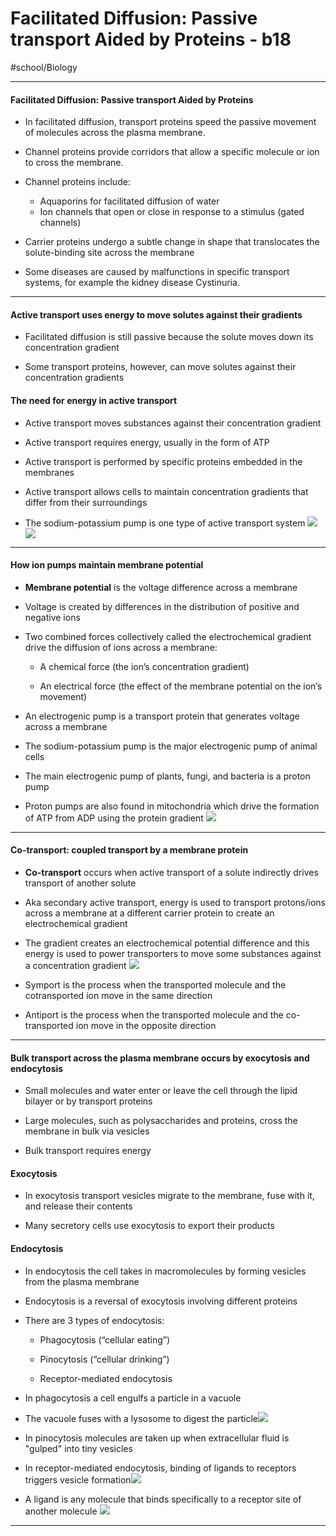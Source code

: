 # Facilitated Diffusion: Passive transport Aided by Proteins - b18
#school/Biology
- - - -
#### Facilitated Diffusion: Passive transport Aided by Proteins
* In facilitated diffusion, transport proteins speed the passive movement of molecules across the plasma membrane.

* Channel proteins provide corridors that allow a specific molecule or ion to cross the membrane.

* Channel proteins include:
	* Aquaporins for facilitated diffusion of water
	* Ion channels that open or close in response to a stimulus (gated channels)

* Carrier proteins undergo a subtle change in shape that translocates the solute-binding site across the membrane

* Some diseases are caused by malfunctions in specific transport systems, for example the kidney disease Cystinuria.
- - - -
#### Active transport uses energy to move solutes against their gradients
* Facilitated diffusion is still passive because the solute moves down its concentration gradient

* Some transport proteins, however, can move solutes against their concentration gradients

 
#### The need for energy in active transport
* Active transport moves substances against their concentration gradient

* Active transport requires energy, usually in the form of ATP

* Active transport is performed by specific proteins embedded in the membranes

* Active transport allows cells to maintain concentration gradients that differ from their surroundings

* The sodium-potassium pump is one type of active transport system
 ![](Facilitated%20Diffusion%20Passive%20transport%20Aided%20by%20Proteins%20-%20b18/ceuc4a9VZzZ0nD3cbWCKdo9MN6CE1FoWDCTRRt6c1Z109LMaJ8yKW1LyWiLnXKHkSCxu4vBBSslVfCesgDd_h9wU0xFxGjcjO4zh7-2qavflQDoR6Rw-8RXc7hdEQKoCo2A6Vj7g.png)
![](Facilitated%20Diffusion%20Passive%20transport%20Aided%20by%20Proteins%20-%20b18/Bhbn1lyQw1DWcClV29Auiu1Jgxum0Lfmtm4mutdcJ0TZq6zdw8xApfjVffHST3aTIktBZ3ypZSaJju3dh4LkndJGqRg0EiWMdLI9rxCTL5s7qwbuS7BPtqkeEq3KaQAqwoqgNib5.png)
- - - -
#### How ion pumps maintain membrane potential
* **Membrane potential** is the voltage difference across a membrane

* Voltage is created by differences in the distribution of positive and negative ions

* Two combined forces collectively called the electrochemical gradient drive the diffusion of ions across a membrane:

	* A chemical force (the ion’s concentration gradient)

	* An electrical force (the effect of the membrane potential on the ion’s movement)

* An electrogenic pump is a transport protein that generates voltage across a membrane

* The sodium-potassium pump is the major electrogenic pump of animal cells

* The main electrogenic pump of plants, fungi, and bacteria is a proton pump

* Proton pumps are also found in mitochondria which drive the formation of ATP from ADP using the protein gradient
![](Facilitated%20Diffusion%20Passive%20transport%20Aided%20by%20Proteins%20-%20b18/qbFhxQ9gHPn1Ro2fzrx-RDW8S1iL9m94CINEnQ6voUofCGlTTcAVmLM5eTxdKrI3-SaGcVgj4ikKDSdDzpcY1NaPIsNdYKcpyQWlZTR0ueY-L7lK166crl3gRPbej77MY4_l66da.png)
- - - -
#### Co-transport: coupled transport by a membrane protein
* **Co-transport** occurs when active transport of a solute indirectly drives transport of another solute

* Aka secondary active transport, energy is used to transport protons/ions across a membrane at a different carrier protein to create an electrochemical gradient

* The gradient creates an electrochemical potential difference and this energy is used to power transporters to move some substances against a concentration gradient
![](Facilitated%20Diffusion%20Passive%20transport%20Aided%20by%20Proteins%20-%20b18/2ZpvEncHtm3sdiCHJr-YanWHtAOx-gLGZpT5bdfDd6m6ovAMZSDRLLiLvLACI6pEDNvCyqz5fDy-Vyo4g6K63C2JSyVWK9-mXOhPy2lrKTNUpqGZusu8NhuIAWAGsx7B_WNbdNK1.png)
* Symport is the process when the transported molecule and the cotransported ion move in the same direction

* Antiport is the process when the transported molecule and the co-transported ion move in the opposite direction
- - - -
#### Bulk transport across the plasma membrane occurs by exocytosis and endocytosis
* Small molecules and water enter or leave the cell through the lipid bilayer or by transport proteins

* Large molecules, such as polysaccharides and proteins, cross the membrane in bulk via vesicles

* Bulk transport requires energy

 
#### Exocytosis
* In exocytosis transport vesicles migrate to the membrane, fuse with it, and release their contents

* Many secretory cells use exocytosis to export their products

 
#### Endocytosis
* In endocytosis the cell takes in macromolecules by forming vesicles from the plasma membrane

* Endocytosis is a reversal of exocytosis involving different proteins

* There are 3 types of endocytosis:

	* Phagocytosis (“cellular eating”)

	* Pinocytosis (“cellular drinking”)

	* Receptor-mediated endocytosis

* In phagocytosis a cell engulfs a particle in a vacuole

* The vacuole fuses with a lysosome to digest the particle![](Facilitated%20Diffusion%20Passive%20transport%20Aided%20by%20Proteins%20-%20b18/cE7LNz33mfYJ0aihYtP0Bo-SxDsPqNZ3apoLEUgjVi-KHa0Cbw51OZPo9NI7ER8qn3BCl-qhlZyN-dRjFwBQpAI4y4Oov2zxA-L8kjQic8UtdAV2pO3FtQOuUF47O9omPahI7UuL.png)
* In pinocytosis molecules are taken up when extracellular fluid is "gulped" into tiny vesicles

* In receptor-mediated endocytosis, binding of ligands to receptors triggers vesicle formation![](Facilitated%20Diffusion%20Passive%20transport%20Aided%20by%20Proteins%20-%20b18/PIYwwwk_RLhrDr0X1rOlBUk2PSj90tq5T_NGfCENefXM4Uwlkk4YoqaqQAuqnE7Y2oZD-NIxg9STH6Bp16mD4ck6aue67lJjFbsBY_ytwJ4_ltqksIU2Zd3Of558sUiHo8dNkXpg.png)
* A ligand is any molecule that binds specifically to a receptor site of another molecule
![](Facilitated%20Diffusion%20Passive%20transport%20Aided%20by%20Proteins%20-%20b18/bhi77Ll5c-Kjxp0kKBlx3tDbNTA5jVqHnT9e401SGMplsv_t_Tca4PHvLneNeJ5-AhFN3ST8pbTYWH34S_2GNZm7W8bX1vqfIl1Ky_XKbpD7Usm_pLCwLxVrll5yoCa5Erk8-GZo.png)
- - - -


